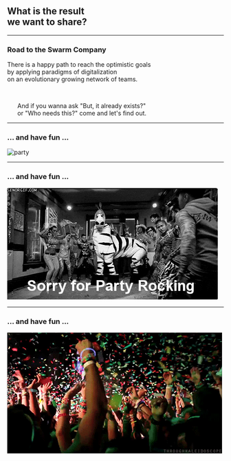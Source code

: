 ## What is the result<br>we want to share?

---

### Road to the Swarm Company

There is a happy path to reach the optimistic goals
<br>by applying paradigms of digitalization
<br>on an evolutionary growing network of teams.

<br>
<ul>
  <li class="fragment" style="list-style-type: none;">And if you wanna ask "But, it already exists?"
  <br>or "Who needs this?" come and let's find out.</li>
</ul>




---

### ... and have fun ...

![party](assets/image/giphy(1).gif)



---

### ... and have fun ...

![party](assets/image/giphy.gif)


---

### ... and have fun ...

![party](assets/image/party-edm.gif)


